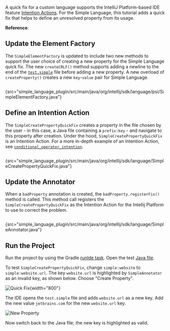 [//]: # (title: 18. Quick Fix)

<!-- Copyright 2000-2021 JetBrains s.r.o. and other contributors. Use of this source code is governed by the Apache 2.0 license that can be found in the LICENSE file. -->

<include src="language_and_filetype.md" include-id="custom_language_tutorial_header"></include>

A quick fix for a custom language supports the IntelliJ Platform-based IDE feature [Intention Actions](https://www.jetbrains.com/help/idea/intention-actions.html#apply-intention-actions).
For the Simple Language, this tutorial adds a quick fix that helps to define an unresolved property from its usage.

**Reference**: [](code_inspections_and_intentions.md)

## Update the Element Factory
The `SimpleElementFactory` is updated to include two new methods to support the user choice of creating a new property for the Simple Language quick fix.
The new `createCRLF()` method supports adding a newline to the end of the [`test.simple`](lexer_and_parser_definition.md#run-the-project) file before adding a new property.
A new overload of `createProperty()` creates a new `key`-`value` pair for Simple Language.

```java
```
{src="simple_language_plugin/src/main/java/org/intellij/sdk/language/psi/SimpleElementFactory.java"}

## Define an Intention Action
The `SimpleCreatePropertyQuickFix` creates a property in the file chosen by the user - in this case, a Java file containing a `prefix:key` - and navigate to this property after creation.
Under the hood, `SimpleCreatePropertyQuickFix` is an Intention Action.
For a more in-depth example of an Intention Action, see [`conditional_operator_intention`](https://github.com/JetBrains/intellij-sdk-code-samples/tree/main/conditional_operator_intention).

```java
```
{src="simple_language_plugin/src/main/java/org/intellij/sdk/language/SimpleCreatePropertyQuickFix.java"}

## Update the Annotator
When a `badProperty` annotation is created, the `badProperty.registerFix()` method is called.
This method call registers the `SimpleCreatePropertyQuickFix` as the Intention Action for the Intellij Platform to use to correct the problem.

```java
```
{src="simple_language_plugin/src/main/java/org/intellij/sdk/language/SimpleAnnotator.java"}

## Run the Project
Run the project by using the Gradle [runIde task](gradle_prerequisites.md#running-a-simple-gradle-based-intellij-platform-plugin).
Open the test [Java file](annotator.md#run-the-project).

To test `SimpleCreatePropertyQuickFix`, change `simple:website` to `simple:website.url`.
The key `website.url` is highlighted by `SimpleAnnotator` as an invalid key, as shown below.
Choose "Create Property".

![Quick Fix](quick_fix.png){width="800"}

The IDE opens the `test.simple` file and adds `website.url` as a new key.
Add the new value `jetbrains.com` for the new `website.url` key.

![New Property](new_property.png)

Now switch back to the Java file; the new key is highlighted as valid.
